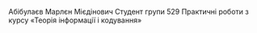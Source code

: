 Абібулаєв Марлєн Мієдінович
Студент групи 529
Практичні роботи з курсу «Теорія інформації і кодування»